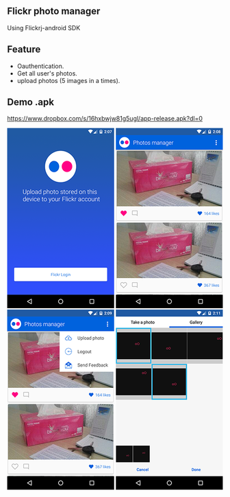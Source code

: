 Flickr photo manager
-----
Using Flickrj-android SDK

Feature
-----
- Oauthentication.
- Get all user's photos.
- upload photos (5 images in a times).

Demo .apk
--------
https://www.dropbox.com/s/16hxbwjw81g5ugl/app-release.apk?dl=0

![login][1] ![home][2] ![menu][3] ![gallery][4]

[1]: https://github.com/viethoa/image-repositories/blob/master/login_screen.png
[2]: https://github.com/viethoa/image-repositories/blob/master/home_screen.png
[3]: https://github.com/viethoa/image-repositories/blob/master/menu_screen.png
[4]: https://github.com/viethoa/image-repositories/blob/master/gallery_screen.png

